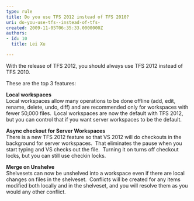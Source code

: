 ```yaml
---
type: rule
title: Do you use TFS 2012 instead of TFS 2010?
uri: do-you-use-tfs--instead-of-tfs-
created: 2009-11-05T06:35:33.0000000Z
authors:
- id: 10
  title: Lei Xu

---
```




<span class='intro'> <p>With the release of TFS 2012, you should always use TFS 2012 instead of TFS 2010. </p><p>These are the top 3 features&#58;</p> </span>

<p>​<strong>Local workspaces </strong><br>Local workspaces allow many operations to be done offline (add, edit, rename, delete, undo, diff) and are recommended only for workspaces with fewer 50,000 files.&#160; Local workspaces are now the default with TFS 2012, but you can control that if you want server workspaces to be the default.</p><p><strong>Async checkout for Server Workspaces<br></strong>There is a new TFS 2012 feature so that VS 2012 will do checkouts in the background for server workspaces.&#160; That eliminates the pause when you start typing and VS checks out the file.&#160; Turning it on turns off checkout locks, but you can still use checkin locks.&#160; </p><p><strong>Merge on Unshelve</strong> <br>Shelvesets can now be unshelved into a workspace even if there are local changes on files in the shelveset.&#160; Conflicts will be created for any items modified both locally and in the shelveset, and you will resolve them as you would any other conflict. </p>



